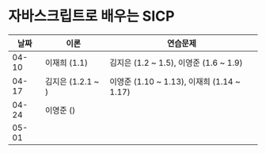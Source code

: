 # 자바스크립트로 배우는 SICP

| 날짜  | 이론              | 연습문제                                   |
| ----- | ----------------- | ------------------------------------------ |
| 04-10 | 이재희 (1.1)      | 김지은 (1.2 ~ 1.5), 이영준 (1.6 ~ 1.9)     |
| 04-17 | 김지은 (1.2.1 ~ ) | 이영준 (1.10 ~ 1.13), 이재희 (1.14 ~ 1.17) |
| 04-24 | 이영준 ()         |                                            |
| 05-01 |                   |                                            |

